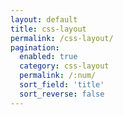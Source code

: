 ```yaml
---
layout: default
title: css-layout
permalink: /css-layout/
pagination:
  enabled: true
  category: css-layout
  permalink: /:num/
  sort_field: 'title'
  sort_reverse: false
---
```

